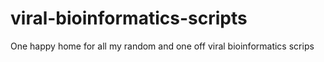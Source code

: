 # viral-bioinformatics-scripts
One happy home for all my random and one off viral bioinformatics scrips 
